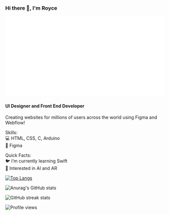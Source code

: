 

### Hi there 👋, I'm Royce
![I am GitHub Readme Generator's creator](https://raw.githubusercontent.com/officialroycedavid/officialroycedavid/d17053b95d3e5deba65e16835b94ceeb56f48811/header.svg)

#### UI Designer and Front End Developer



Creating websites for millions of users across the world using Figma and Webflow! 

Skills:  <br />
💻 HTML, CSS, C, Arduino  <br />
🎨 Figma  <br />




Quick Facts:  <br />
🐦 I’m currently learning Swift  <br />
🤖 Interested in AI and AR  <br />



[![Top Langs](https://github-readme-stats.vercel.app/api/top-langs/?username=officialroycedavid&layout=compact&show_icons=true&theme=radical)](https://github.com/anuraghazra/github-readme-stats)

![Anurag's GitHub stats](https://github-readme-stats.vercel.app/api?username=officialroycedavid&show_icons=true&theme=radical)


![GitHub streak stats](https://github-readme-streak-stats.herokuapp.com/?user=officialroycedavid&show_icons=true&theme=radical)  

![Profile views](https://gpvc.arturio.dev/officialroycedavid) 
